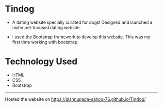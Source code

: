 # Tindog
- A dating website specially curated for dogs! Designed and launched a niche pet-focused dating website.
  
- I used the Bootstrap framework to develop this website. This was my first time working with bootstrap.

# Technology Used
- HTML
- CSS
- Bootstrap
---

Hosted the website on https://bishnupada-sahoo-76.github.io/Tindog/

